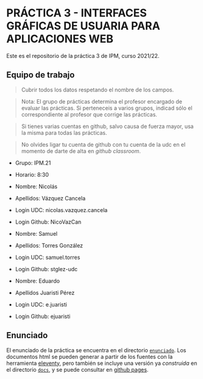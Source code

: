 # PRÁCTICA 3 - INTERFACES GRÁFICAS DE USUARIA PARA APLICACIONES WEB

Este es el repositorio de la práctica 3 de IPM, curso 2021/22.


## Equipo de trabajo

  > Cubrir todos los datos respetando el nombre de los campos.

  > Nota: El grupo de prácticas determina el profesor encargado de
  > evaluar las prácticas. Si perteneceis a varios grupos, indicad
  > sólo el correspondiente al profesor que corrige las prácticas.
  
  > Si tienes varias cuentas en github, salvo causa de fuerza mayor,
  > usa la misma para todas las prácticas.
  
  > No olvides ligar tu cuenta de github con tu cuenta de la udc en el
  > momento de darte de alta en _github classroom_.
  

  * Grupo: IPM.21
  * Horario: 8:30
  
  * Nombre: Nicolás
  * Apellidos: Vázquez Cancela 
  * Login UDC: nicolas.vazquez.cancela 
  * Login Github: NicoVazCan
  
  * Nombre: Samuel 
  * Apellidos: Torres González 
  * Login UDC: samuel.torres 
  * Login Github: stglez-udc 

  * Nombre: Eduardo
  * Apellidos Juaristi Pérez
  * Login UDC: e.juaristi 
  * Login Github: ejuaristi


## Enunciado

El enunciado de la práctica se encuentra en el directorio
[`enunciado`](enunciado/). Los documentos html se pueden generar a
partir de los fuentes con la herramienta
[eleventy](https://www.11ty.dev/), pero también se incluye una versión
ya _construida_ en el directorio [`docs`](docs/index.html), y se puede consultar
en [github pages](https://ipm-fic.github.io/assignment-202122-03/).
